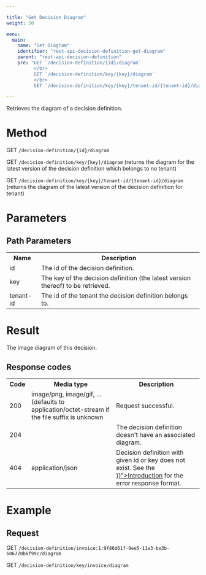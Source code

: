 ```yaml
---

title: "Get Decision Diagram"
weight: 50

menu:
  main:
    name: "Get Diagram"
    identifier: "rest-api-decision-definition-get-diagram"
    parent: "rest-api-decision-definition"
    pre: "GET `/decision-definition/{id}/diagram`
          </br>
          GET `/decision-definition/key/{key}/diagram`
          </br>
          GET `/decision-definition/key/{key}/tenant-id/{tenant-id}/diagram`"

---
```



Retrieves the diagram of a decision definition.


# Method

GET `/decision-definition/{id}/diagram`

GET `/decision-definition/key/{key}/diagram` (returns the diagram for the latest version of the decision definition which belongs to no tenant)

GET `/decision-definition/key/{key}/tenant-id/{tenant-id}/diagram` (returns the diagram of the latest version of the decision definition for tenant)


# Parameters

## Path Parameters

<table class="table table-striped">
  <tr>
    <th>Name</th>
    <th>Description</th>
  </tr>
  <tr>
    <td>id</td>
    <td>The id of the decision definition.</td>
  </tr>
  <tr>
    <td>key</td>
    <td>The key of the decision definition (the latest version thereof) to be retrieved.</td>
  </tr>
  <tr>
    <td>tenant-id</td>
    <td>The id of the tenant the decision definition belongs to.</td>
  </tr>
</table>

# Result

The image diagram of this decision.

## Response codes

<table class="table table-striped">
  <tr>
    <th>Code</th>
    <th>Media type</th>
    <th>Description</th>
  </tr>
  <tr>
    <td>200</td>
    <td>image/png, image/gif, ... (defaults to application/octet-stream if the file suffix is unknown</td>
    <td>Request successful.</td>
  </tr>
  <tr>
    <td>204</td>
    <td></td>
    <td>The decision definition doesn't have an associated diagram.</td>
  </tr>
  <tr>
    <td>404</td>
    <td>application/json</td>
    <td>
      Decision definition with given id or key does not exist.
      See the <a href="../../reference/rest/overview/_index.md#error-handling" >}}">Introduction</a> for the error response format.
    </td>
  </tr>
</table>


# Example

## Request

GET `/decision-definition/invoice:1:9f86d61f-9ee5-11e3-be3b-606720b6f99c/diagram`

GET `/decision-definition/key/invoice/diagram`

